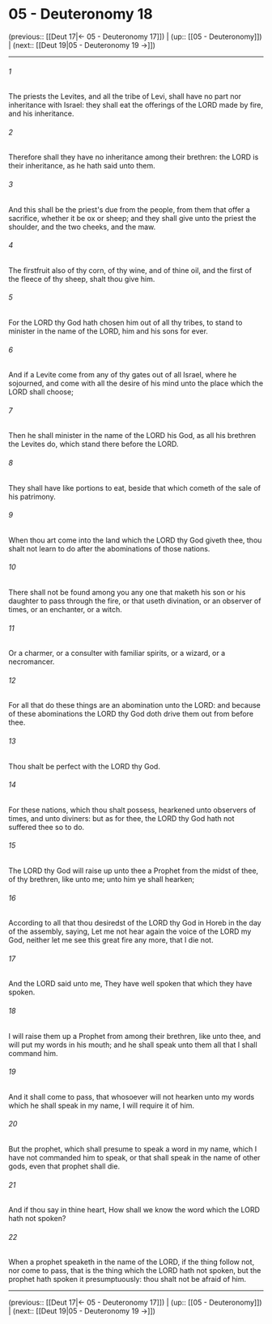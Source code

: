 # 05 - Deuteronomy 18

(previous:: [[Deut 17|← 05 - Deuteronomy 17]]) | (up:: [[05 - Deuteronomy]]) | (next:: [[Deut 19|05 - Deuteronomy 19 →]])

***


###### 1 
The priests the Levites, and all the tribe of Levi, shall have no part nor inheritance with Israel: they shall eat the offerings of the LORD made by fire, and his inheritance. 

###### 2 
Therefore shall they have no inheritance among their brethren: the LORD is their inheritance, as he hath said unto them. 

###### 3 
And this shall be the priest's due from the people, from them that offer a sacrifice, whether it be ox or sheep; and they shall give unto the priest the shoulder, and the two cheeks, and the maw. 

###### 4 
The firstfruit also of thy corn, of thy wine, and of thine oil, and the first of the fleece of thy sheep, shalt thou give him. 

###### 5 
For the LORD thy God hath chosen him out of all thy tribes, to stand to minister in the name of the LORD, him and his sons for ever. 

###### 6 
And if a Levite come from any of thy gates out of all Israel, where he sojourned, and come with all the desire of his mind unto the place which the LORD shall choose; 

###### 7 
Then he shall minister in the name of the LORD his God, as all his brethren the Levites do, which stand there before the LORD. 

###### 8 
They shall have like portions to eat, beside that which cometh of the sale of his patrimony. 

###### 9 
When thou art come into the land which the LORD thy God giveth thee, thou shalt not learn to do after the abominations of those nations. 

###### 10 
There shall not be found among you any one that maketh his son or his daughter to pass through the fire, or that useth divination, or an observer of times, or an enchanter, or a witch. 

###### 11 
Or a charmer, or a consulter with familiar spirits, or a wizard, or a necromancer. 

###### 12 
For all that do these things are an abomination unto the LORD: and because of these abominations the LORD thy God doth drive them out from before thee. 

###### 13 
Thou shalt be perfect with the LORD thy God. 

###### 14 
For these nations, which thou shalt possess, hearkened unto observers of times, and unto diviners: but as for thee, the LORD thy God hath not suffered thee so to do. 

###### 15 
The LORD thy God will raise up unto thee a Prophet from the midst of thee, of thy brethren, like unto me; unto him ye shall hearken; 

###### 16 
According to all that thou desiredst of the LORD thy God in Horeb in the day of the assembly, saying, Let me not hear again the voice of the LORD my God, neither let me see this great fire any more, that I die not. 

###### 17 
And the LORD said unto me, They have well spoken that which they have spoken. 

###### 18 
I will raise them up a Prophet from among their brethren, like unto thee, and will put my words in his mouth; and he shall speak unto them all that I shall command him. 

###### 19 
And it shall come to pass, that whosoever will not hearken unto my words which he shall speak in my name, I will require it of him. 

###### 20 
But the prophet, which shall presume to speak a word in my name, which I have not commanded him to speak, or that shall speak in the name of other gods, even that prophet shall die. 

###### 21 
And if thou say in thine heart, How shall we know the word which the LORD hath not spoken? 

###### 22 
When a prophet speaketh in the name of the LORD, if the thing follow not, nor come to pass, that is the thing which the LORD hath not spoken, but the prophet hath spoken it presumptuously: thou shalt not be afraid of him.

***

(previous:: [[Deut 17|← 05 - Deuteronomy 17]]) | (up:: [[05 - Deuteronomy]]) | (next:: [[Deut 19|05 - Deuteronomy 19 →]])
